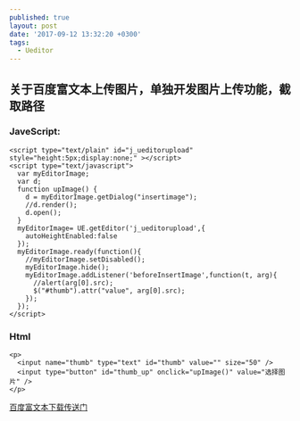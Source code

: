 ```yaml
---
published: true
layout: post
date: '2017-09-12 13:32:20 +0300'
tags:
  - Ueditor
---
```

## 关于百度富文本上传图片，单独开发图片上传功能，截取路径


### JaveScript:

```
<script type="text/plain" id="j_ueditorupload" style="height:5px;display:none;" ></script>
<script type="text/javascript">
  var myEditorImage;
  var d;
  function upImage() {    
    d = myEditorImage.getDialog("insertimage");
    //d.render();
    d.open();
  }
  myEditorImage= UE.getEditor('j_ueditorupload',{
    autoHeightEnabled:false
  });
  myEditorImage.ready(function(){
    //myEditorImage.setDisabled();
    myEditorImage.hide();
    myEditorImage.addListener('beforeInsertImage',function(t, arg){
      //alert(arg[0].src);
      $("#thumb").attr("value", arg[0].src);
    });
  });
</script>
```

### Html
```
<p>
  <input name="thumb" type="text" id="thumb" value="" size="50" /> 
  <input type="button" id="thumb_up" onclick="upImage()" value="选择图片" />
</p>
```

[百度富文本下载传送门](https://ueditor.baidu.com/website/download.html)
